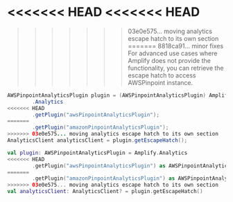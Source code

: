 <<<<<<< HEAD
<<<<<<< HEAD
=======

>>>>>>> 03e0e575... moving analytics escape hatch to its own section
=======
>>>>>>> 8818ca91... minor fixes
For advanced use cases where Amplify does not provide the functionality, you can retrieve the escape hatch to access AWSPinpoint instance.

<amplify-block-switcher>
<amplify-block name="Java">

```java
AWSPinpointAnalyticsPlugin plugin = (AWSPinpointAnalyticsPlugin) Amplify
        .Analytics
<<<<<<< HEAD
        .getPlugin("awsPinpointAnalyticsPlugin");
=======
        .getPlugin("amazonPinpointAnalyticsPlugin");
>>>>>>> 03e0e575... moving analytics escape hatch to its own section
AnalyticsClient analyticsClient = plugin.getEscapeHatch();
```

</amplify-block>
<amplify-block name="Kotlin">

```kotlin
val plugin: AWSPinpointAnalyticsPlugin = Amplify.Analytics
<<<<<<< HEAD
        .getPlugin("awsPinpointAnalyticsPlugin") as AWSPinpointAnalyticsPlugin
=======
        .getPlugin("amazonPinpointAnalyticsPlugin") as AWSPinpointAnalyticsPlugin
>>>>>>> 03e0e575... moving analytics escape hatch to its own section
val analyticsClient: AnalyticsClient? = plugin.getEscapeHatch()
```

</amplify-block>
</amplify-block-switcher>